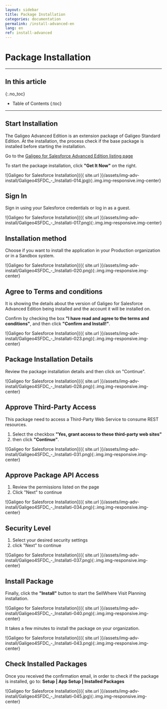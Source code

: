 ```yaml
---
layout: sidebar
title: Package Installation
categories: documentation
permalink: /install-advanced-en
lang: en
ref: install-advanced
---
```


# Package Installation

---

## In this article
{:.no_toc}

* Table of Contents
{:toc}

---

## Start Installation

The Galigeo Advanced Edition is an extension package of Galigeo Standard Edition. At the installation, the process check if the base package is installed before starting the installation.

Go to the [Galigeo for Salesforce Advanced Edition listing page](https://appexchange.salesforce.com/listingDetail?listingId=a0N3000000B4tg3EAB)

To start the package installation, click **"Get It Now"** on the right.

![Galigeo for Salesforce Installation]({{ site.url }}/assets/img-adv-install/Galigeo4SFDC_-_Installati-014.jpg){:.img.img-responsive.img-center}

## Sign In

Sign in using your Salesforce credentials or log in as a guest.

![Galigeo for Salesforce Installation]({{ site.url }}/assets/img-adv-install/Galigeo4SFDC_-_Installati-017.png){:.img.img-responsive.img-center}

## Installation method

Choose if you want to install the application in your Production organization or in a Sandbox system.

![Galigeo for Salesforce Installation]({{ site.url }}/assets/img-adv-install/Galigeo4SFDC_-_Installati-020.png){:.img.img-responsive.img-center}

## Agree to Terms and conditions

It is showing the details about the version of Galigeo for Salesforce Advanced Edition being installed and the account it will be installed on.

Confirm by checking the box **"I have read and agree to the terms and conditions"**, and then click **"Confirm and Install!"**.

![Galigeo for Salesforce Installation]({{ site.url }}/assets/img-adv-install/Galigeo4SFDC_-_Installati-023.png){:.img.img-responsive.img-center}

## Package Installation Details

Review the package installation details and then click on "Continue".

![Galigeo for Salesforce Installation]({{ site.url }}/assets/img-adv-install/Galigeo4SFDC_-_Installati-028.png){:.img.img-responsive.img-center}

## Approve Third-Party Access

This package need to access a Third-Party Web Service to consume REST resources.
1. Select the checkbox **"Yes, grant access to these third-party web sites"**
2. then click **"Continue"**.

![Galigeo for Salesforce Installation]({{ site.url }}/assets/img-adv-install/Galigeo4SFDC_-_Installati-031.png){:.img.img-responsive.img-center}

## Approve Package API Access

1. Review the permissions listed on the page
2. Click "Next" to continue

![Galigeo for Salesforce Installation]({{ site.url }}/assets/img-adv-install/Galigeo4SFDC_-_Installati-034.png){:.img.img-responsive.img-center}

## Security Level

1. Select your desired security settings
2. click "Next" to continue

![Galigeo for Salesforce Installation]({{ site.url }}/assets/img-adv-install/Galigeo4SFDC_-_Installati-037.png){:.img.img-responsive.img-center}

## Install Package

Finally, click the **"Install"** button to start the SellWhere Visit Planning installation.

![Galigeo for Salesforce Installation]({{ site.url }}/assets/img-adv-install/Galigeo4SFDC_-_Installati-040.png){:.img.img-responsive.img-center}

It takes a few minutes to install the package on your organization.

![Galigeo for Salesforce Installation]({{ site.url }}/assets/img-adv-install/Galigeo4SFDC_-_Installati-043.png){:.img.img-responsive.img-center}

## Check Installed Packages

Once you received the confirmation email, in order to check if the package is installed, go to:
**Setup | App Setup | Installed Packages**

![Galigeo for Salesforce Installation]({{ site.url }}/assets/img-adv-install/Galigeo4SFDC_-_Installati-045.jpg){:.img.img-responsive.img-center}